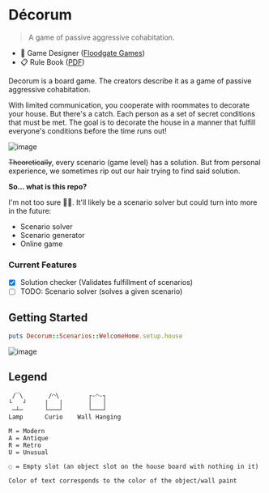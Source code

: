 # Décorum

> A game of passive aggressive cohabitation.

- 🎲 Game Designer ([Floodgate Games](https://floodgate.games/products/decorum))
- 📋 Rule Book
  ([PDF](https://media.floodgate.games/rule-books/Decorum-Rule-Book.pdf))

Decorum is a board game. The creators describe it as a game of passive aggressive cohabitation.

With limited communication, you cooperate with roommates to decorate your house.
But there's a catch. Each person as a set of secret conditions that must be met.
The goal is to decorate the house in a manner that fulfill everyone's conditions
before the time runs out!

![image](https://m.media-amazon.com/images/S/aplus-media-library-service-media/fb6f183d-6079-4cfa-b612-bb59de28180a.__CR0,0,300,300_PT0_SX300_V1___.png)

~~Theoretically~~, every scenario (game level) has a solution. But from personal
experience, we sometimes rip out our hair trying to find said solution.

**So... what is this repo?**

I'm not too sure 🤷‍♂️. It'll likely be a scenario solver but could turn into
more in the future:
- Scenario solver
- Scenario generator
- Online game

### Current Features

- [x] Solution checker (Validates fulfillment of scenarios)
- [ ] TODO: Scenario solver (solves a given scenario)

## Getting Started

```ruby
puts Decorum::Scenarios::WelcomeHome.setup.house
```
![image](https://github.com/user-attachments/assets/92440c2d-b7c4-4173-84b9-04a73fa4efe9)

## Legend

```
 /‾\       /◠\        ┌-◠-┐    
└   ┘     |   |       │   │    
 ─┴─      └───┘       └───┘    
Lamp      Curio    Wall Hanging

M = Modern
A = Antique
R = Retro
U = Unusual

◌ = Empty slot (an object slot on the house board with nothing in it)

Color of text corresponds to the color of the object/wall paint
```